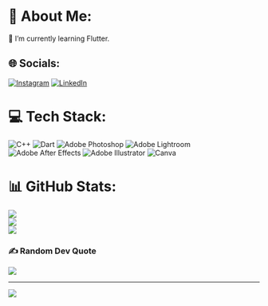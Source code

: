 # 💫 About Me:
🌱 I’m currently learning Flutter.<br>


## 🌐 Socials:
[![Instagram](https://img.shields.io/badge/Instagram-%23E4405F.svg?logo=Instagram&logoColor=white)](https://instagram.com/omerbozkurtt0) [![LinkedIn](https://img.shields.io/badge/LinkedIn-%230077B5.svg?logo=linkedin&logoColor=white)](https://linkedin.com/in/omerbozkurt07/) 

# 💻 Tech Stack:
![C++](https://img.shields.io/badge/c++-%2300599C.svg?style=flat-square&logo=c%2B%2B&logoColor=white) ![Dart](https://img.shields.io/badge/dart-%230175C2.svg?style=flat-square&logo=dart&logoColor=white) ![Adobe Photoshop](https://img.shields.io/badge/adobephotoshop-%2331A8FF.svg?style=flat-square&logo=adobephotoshop&logoColor=white) ![Adobe Lightroom](https://img.shields.io/badge/Adobe%20Lightroom-31A8FF.svg?style=flat-square&logo=Adobe%20Lightroom&logoColor=white) ![Adobe After Effects](https://img.shields.io/badge/Adobe%20After%20Effects-9999FF.svg?style=flat-square&logo=Adobe%20After%20Effects&logoColor=white) ![Adobe Illustrator](https://img.shields.io/badge/adobeillustrator-%23FF9A00.svg?style=flat-square&logo=adobeillustrator&logoColor=white) ![Canva](https://img.shields.io/badge/Canva-%2300C4CC.svg?style=flat-square&logo=Canva&logoColor=white)
# 📊 GitHub Stats:
![](https://github-readme-stats.vercel.app/api?username=realbadidea&theme=react&hide_border=false&include_all_commits=false&count_private=false)<br/>
![](https://github-readme-streak-stats.herokuapp.com/?user=realbadidea&theme=react&hide_border=false)<br/>
![](https://github-readme-stats.vercel.app/api/top-langs/?username=realbadidea&theme=react&hide_border=false&include_all_commits=false&count_private=false&layout=compact)

### ✍️ Random Dev Quote
![](https://quotes-github-readme.vercel.app/api?type=horizontal&theme=light)

---
[![](https://visitcount.itsvg.in/api?id=realbadidea&icon=0&color=1)](https://visitcount.itsvg.in)

<!-- Proudly created with GPRM ( https://gprm.itsvg.in ) -->
